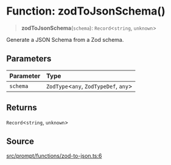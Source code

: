 # Function: zodToJsonSchema()

> **zodToJsonSchema**(`schema`): `Record`\<`string`, `unknown`\>

Generate a JSON Schema from a Zod schema.

## Parameters

| Parameter | Type |
| :------ | :------ |
| `schema` | `ZodType`\<`any`, `ZodTypeDef`, `any`\> |

## Returns

`Record`\<`string`, `unknown`\>

## Source

[src/prompt/functions/zod-to-json.ts:6](https://github.com/dexaai/llm-tools/blob/f300435/src/prompt/functions/zod-to-json.ts#L6)
